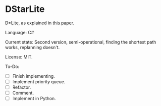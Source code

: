 # DStarLite

D*Lite, as explained in [this paper](http://pub1.willowgarage.com/~konolige/cs225b/dlite_tro05.pdf).

Language: C#

Current state: Second version, semi-operational, finding the shortest path works, replanning doesn't.

License: MIT.

To-Do:
- [ ] Finish implementing.
- [ ] Implement priority queue.
- [ ] Refactor.
- [ ] Comment.
- [ ] Implement in Python.
